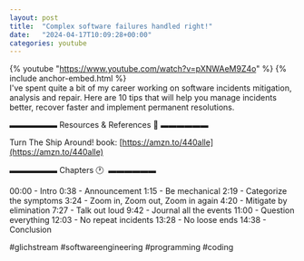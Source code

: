 ```yaml
---
layout: post
title:  "Complex software failures handled right!"
date:   "2024-04-17T10:09:28+00:00"
categories: youtube
---
```

{% youtube  "https://www.youtube.com/watch?v=pXNWAeM9Z4o" %}
{% include anchor-embed.html %}
<br />
I've spent quite a bit of my career working on software incidents mitigation, analysis and repair. Here are 10 tips that will help you manage incidents better, recover faster and implement permanent resolutions.

▬▬▬▬▬▬ Resources &amp; References 📕 ▬▬▬▬▬▬

Turn The Ship Around! book: [https://amzn.to/440alle](https://amzn.to/440alle)

▬▬▬▬▬▬ Chapters 🕐  ▬▬▬▬▬▬

00:00 - Intro
0:38 - Announcement
1:15 - Be mechanical
2:19 - Categorize the symptoms
3:24 - Zoom in, Zoom out, Zoom in again
4:20 - Mitigate by elimination
7:27 - Talk out loud
9:42 - Journal all the events
11:00 - Question everything
12:03 - No repeat incidents
13:28 - No loose ends
14:38 - Conclusion

#glichstream #softwareengineering #programming #coding

